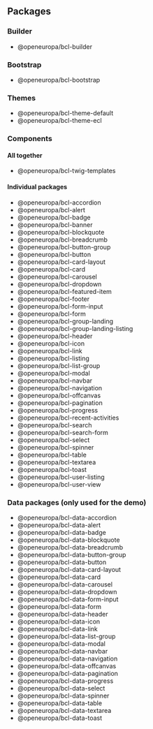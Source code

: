 ## Packages

### Builder

- 	@openeuropa/bcl-builder

### Bootstrap

-   @openeuropa/bcl-bootstrap

### Themes

-   @openeuropa/bcl-theme-default
-   @openeuropa/bcl-theme-ecl

### Components

#### All together

-  	@openeuropa/bcl-twig-templates

#### Individual packages

-   @openeuropa/bcl-accordion
-   @openeuropa/bcl-alert
-   @openeuropa/bcl-badge
-   @openeuropa/bcl-banner
-   @openeuropa/bcl-blockquote
-   @openeuropa/bcl-breadcrumb
-   @openeuropa/bcl-button-group
-   @openeuropa/bcl-button
-   @openeuropa/bcl-card-layout
-   @openeuropa/bcl-card
-   @openeuropa/bcl-carousel
-   @openeuropa/bcl-dropdown
-   @openeuropa/bcl-featured-item
-   @openeuropa/bcl-footer
-   @openeuropa/bcl-form-input
-   @openeuropa/bcl-form
-   @openeuropa/bcl-group-landing
-   @openeuropa/bcl-group-landing-listing
-   @openeuropa/bcl-header
-   @openeuropa/bcl-icon
-   @openeuropa/bcl-link
-   @openeuropa/bcl-listing
-   @openeuropa/bcl-list-group
-   @openeuropa/bcl-modal
-   @openeuropa/bcl-navbar
-   @openeuropa/bcl-navigation
-   @openeuropa/bcl-offcanvas
-   @openeuropa/bcl-pagination
-   @openeuropa/bcl-progress
-   @openeuropa/bcl-recent-activities
-   @openeuropa/bcl-search
-   @openeuropa/bcl-search-form
-   @openeuropa/bcl-select
-   @openeuropa/bcl-spinner
-   @openeuropa/bcl-table
-   @openeuropa/bcl-textarea
-   @openeuropa/bcl-toast
-   @openeuropa/bcl-user-listing
-   @openeuropa/bcl-user-view

### Data packages (only used for the demo)

-   @openeuropa/bcl-data-accordion
-   @openeuropa/bcl-data-alert
-   @openeuropa/bcl-data-badge
-   @openeuropa/bcl-data-blockquote
-   @openeuropa/bcl-data-breadcrumb
-   @openeuropa/bcl-data-button-group
-   @openeuropa/bcl-data-button
-   @openeuropa/bcl-data-card-layout
-   @openeuropa/bcl-data-card
-   @openeuropa/bcl-data-carousel
-   @openeuropa/bcl-data-dropdown
-   @openeuropa/bcl-data-form-input
-   @openeuropa/bcl-data-form
-   @openeuropa/bcl-data-header
-   @openeuropa/bcl-data-icon
-   @openeuropa/bcl-data-link
-   @openeuropa/bcl-data-list-group
-   @openeuropa/bcl-data-modal
-   @openeuropa/bcl-data-navbar
-   @openeuropa/bcl-data-navigation
-   @openeuropa/bcl-data-offcanvas
-   @openeuropa/bcl-data-pagination
-   @openeuropa/bcl-data-progress
-   @openeuropa/bcl-data-select
-   @openeuropa/bcl-data-spinner
-   @openeuropa/bcl-data-table
-   @openeuropa/bcl-data-textarea
-   @openeuropa/bcl-data-toast
